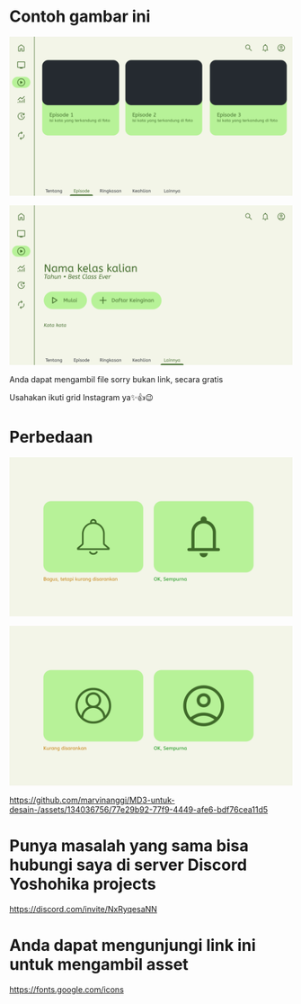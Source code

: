 # Contoh gambar ini
![alt text](https://github.com/marvinanggi/MD3-untuk-desain-/blob/main/New%20Project%20100%20Copy%202%20%5B0332A8B%5D.png?raw=true)


![alt text](https://github.com/marvinanggi/MD3-untuk-desain-/blob/main/New%20Project%20100%20%5BBB41458%5D.png?raw=true)


Anda dapat mengambil file sorry bukan link, secara gratis

Usahakan ikuti grid Instagram ya✨👍😉

# Perbedaan

![alt text](https://github.com/marvinanggi/MD3-untuk-desain-/blob/main/New%20Project%20103%20%5B1059CF0%5D.png?raw=true)

![alt text](https://github.com/marvinanggi/MD3-untuk-desain-/blob/main/New%20Project%20103%20%5B73C0AF2%5D.png?raw=true)

https://github.com/marvinanggi/MD3-untuk-desain-/assets/134036756/77e29b92-77f9-4449-afe6-bdf76cea11d5


# Punya masalah yang sama bisa hubungi saya di server Discord Yoshohika projects 


https://discord.com/invite/NxRyqesaNN

# Anda dapat mengunjungi link ini untuk mengambil asset

https://fonts.google.com/icons
